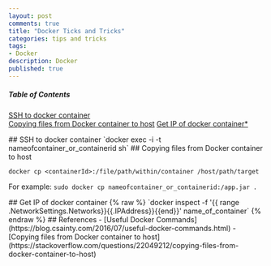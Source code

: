 ```yaml
---
layout: post
comments: true
title: "Docker Ticks and Tricks"
categories: tips and tricks
tags: 
- Docker
description: Docker
published: true
---
```


##### Table of Contents 
[SSH to docker container](#ssh_2_docker_container)  
[Copying files from Docker container to host](#copy_files_from_container)
[Get IP of docker container*](#get_id_of_container)  

<a name="ssh_2_docker_container"/>
## SSH to docker container
`docker exec -i -t nameofcontainer_or_containerid sh`

<a name="copy_files_from_container"/>
## Copying files from Docker container to host 

`docker cp <containerId>:/file/path/within/container /host/path/target`

For example: 
`sudo docker cp nameofcontainer_or_containerid:/app.jar .`

<a name="get_id_of_container"/>
## Get IP of docker container
{% raw  %}
`docker inspect -f '{{ range .NetworkSettings.Networks}}{{.IPAddress}}{{end}}' name_of_container`
{% endraw %}

<a name="references"/>
## References
- [Useful Docker Commands](https://blog.csainty.com/2016/07/useful-docker-commands.html)
- [Copying files from Docker container to host](https://stackoverflow.com/questions/22049212/copying-files-from-docker-container-to-host)